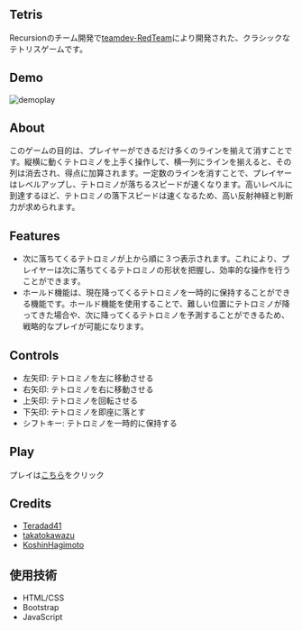## Tetris
Recursionのチーム開発で[teamdev-RedTeam](https://github.com/teamdev-RedTeam)により開発された、クラシックなテトリスゲームです。

## Demo
![demoplay](https://user-images.githubusercontent.com/107381511/235325998-5bf3b885-421f-437d-b61a-dc4e562e9811.gif)

## About
このゲームの目的は、プレイヤーができるだけ多くのラインを揃えて消すことです。縦横に動くテトロミノを上手く操作して、横一列にラインを揃えると、その列は消去され、得点に加算されます。一定数のラインを消すことで、プレイヤーはレベルアップし、テトロミノが落ちるスピードが速くなります。高いレベルに到達するほど、テトロミノの落下スピードは速くなるため、高い反射神経と判断力が求められます。

## Features
- 次に落ちてくるテトロミノが上から順に３つ表示されます。これにより、プレイヤーは次に落ちてくるテトロミノの形状を把握し、効率的な操作を行うことができます。
- ホールド機能は、現在降ってくるテトロミノを一時的に保持することができる機能です。ホールド機能を使用することで、難しい位置にテトロミノが降ってきた場合や、次に降ってくるテトロミノを予測することができるため、戦略的なプレイが可能になります。

## Controls
- 左矢印: テトロミノを左に移動させる
- 右矢印: テトロミノを右に移動させる
- 上矢印: テトロミノを回転させる
- 下矢印: テトロミノを即座に落とす
- シフトキー: テトロミノを一時的に保持する

## Play
プレイは[こちら]()をクリック

## Credits
- [Teradad41](https://github.com/Teradad41)
- [takatokawazu](https://github.com/takatokawazu)
- [KoshinHagimoto](https://github.com/KoshinHagimoto)

## 使用技術
- HTML/CSS
- Bootstrap
- JavaScript
